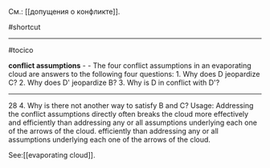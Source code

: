 См.: [[допущения о конфликте]].

#shortcut




<hr/>

#tocico

<b>conflict assumptions</b> -  - The four conflict assumptions in an evaporating cloud are answers to the following four questions: 1.  Why does D jeopardize C? 2.  Why does D' jeopardize B? 3.  Why is D in conflict with D'? 
<hr/>
28 
4.  Why is there not another way to satisfy B and C? 
Usage: Addressing the conflict assumptions directly often breaks the cloud more effectively and efficiently than addressing any or all assumptions underlying each one of the arrows of the cloud. efficiently than addressing any or all assumptions underlying each one of the arrows of the cloud. 



See:[[evaporating cloud]].



